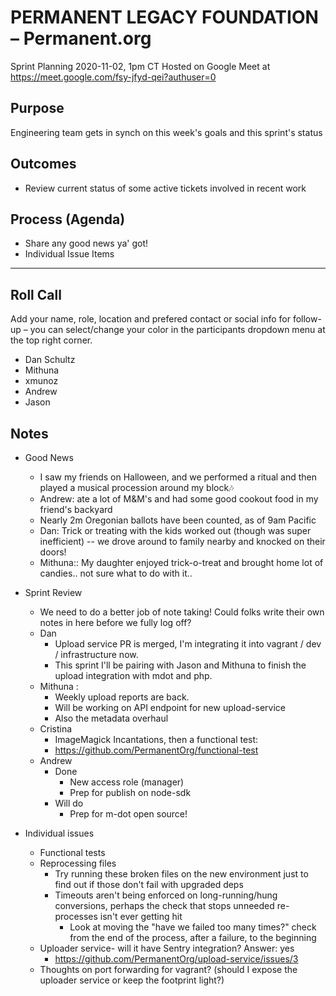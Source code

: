 # PERMANENT LEGACY FOUNDATION – Permanent.org
Sprint Planning
2020-11-02, 1pm CT
Hosted on Google Meet at https://meet.google.com/fsy-jfyd-qei?authuser=0

## Purpose
Engineering team gets in synch on this week's goals and this sprint's status

## Outcomes
  * Review current status of some active tickets involved in recent work

## Process (Agenda)
  * Share any good news ya' got!
  * Individual Issue Items

--- --- --- --- --- --- --- --- --- --- --- --- --- --- --- --- ---

## Roll Call
Add your name, role, location and prefered contact or social info for follow-up – you can select/change your color in the participants dropdown menu at the top right corner.
  * Dan Schultz
  * Mithuna 
  * xmunoz
  * Andrew
  * Jason

## Notes
  * Good News
    * I saw my friends on Halloween, and we performed a ritual and then played a musical procession around my block🎶
    * Andrew: ate a lot of M&M's and had some good cookout food in my friend's backyard
    * Nearly 2m Oregonian ballots have been counted, as of 9am Pacific
    * Dan: Trick or treating with the kids worked out (though was super inefficient) -- we drove around to family nearby and knocked on their doors!
    * Mithuna:: My daughter enjoyed trick-o-treat and brought home lot of candies.. not sure what to do with it..
  * Sprint Review
    * We need to do a better job of note taking!  Could folks write their own notes in here before we fully log off?
    * Dan
      * Upload service PR is merged, I'm integrating it into vagrant / dev / infrastructure now.
      * This sprint I'll be pairing with Jason and Mithuna to finish the upload integration with mdot and php.
    * Mithuna : 
      * Weekly upload reports are back.
      * Will be working on API endpoint for new upload-service
      * Also the metadata overhaul
    * Cristina
        * ImageMagick Incantations, then a functional test:
        * https://github.com/PermanentOrg/functional-test
    * Andrew
      * Done
        * New access role (manager)
        * Prep for publish on node-sdk
      * Will do
        * Prep for m-dot open source!


  * Individual issues
    * Functional tests
    * Reprocessing files
      * Try running these broken files on the new environment just to find out if those don't fail with upgraded deps
      * Timeouts aren't being enforced on long-running/hung conversions, perhaps the check that stops unneeded re-processes isn't ever getting hit
        * Look at moving the "have we failed too many times?" check from the end of the process, after a failure, to the beginning
    * Uploader service- will it have Sentry integration? Answer: yes
      * https://github.com/PermanentOrg/upload-service/issues/3
    * Thoughts on port forwarding for vagrant? (should I expose the uploader service or keep the footprint light?)
